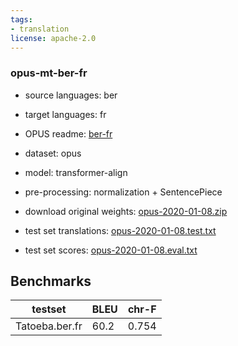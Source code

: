 ```yaml
---
tags:
- translation
license: apache-2.0
---
```


### opus-mt-ber-fr

* source languages: ber
* target languages: fr
*  OPUS readme: [ber-fr](https://github.com/Helsinki-NLP/OPUS-MT-train/blob/master/models/ber-fr/README.md)

*  dataset: opus
* model: transformer-align
* pre-processing: normalization + SentencePiece
* download original weights: [opus-2020-01-08.zip](https://object.pouta.csc.fi/OPUS-MT-models/ber-fr/opus-2020-01-08.zip)
* test set translations: [opus-2020-01-08.test.txt](https://object.pouta.csc.fi/OPUS-MT-models/ber-fr/opus-2020-01-08.test.txt)
* test set scores: [opus-2020-01-08.eval.txt](https://object.pouta.csc.fi/OPUS-MT-models/ber-fr/opus-2020-01-08.eval.txt)

## Benchmarks

| testset               | BLEU  | chr-F |
|-----------------------|-------|-------|
| Tatoeba.ber.fr 	| 60.2 	| 0.754 |

